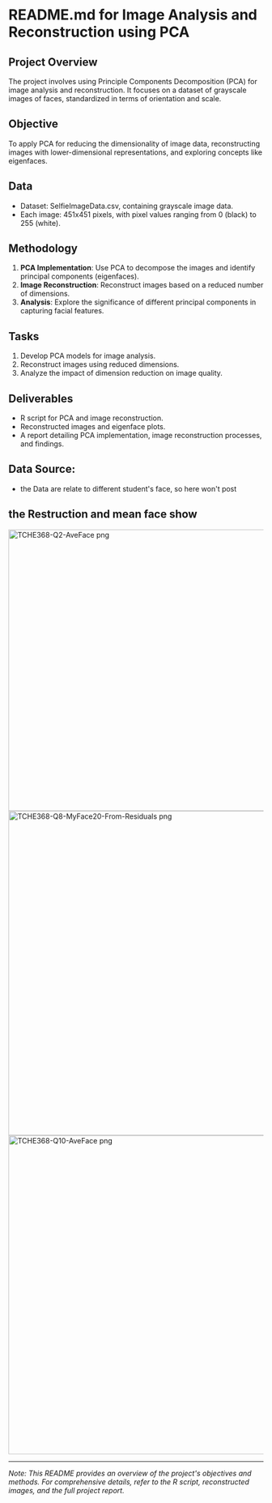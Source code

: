 # README.md for Image Analysis and Reconstruction using PCA

## Project Overview
The project involves using Principle Components Decomposition (PCA) for image analysis and reconstruction. It focuses on a dataset of grayscale images of faces, standardized in terms of orientation and scale.

## Objective
To apply PCA for reducing the dimensionality of image data, reconstructing images with lower-dimensional representations, and exploring concepts like eigenfaces.

## Data
- Dataset: SelfieImageData.csv, containing grayscale image data.
- Each image: 451x451 pixels, with pixel values ranging from 0 (black) to 255 (white).

## Methodology
1. **PCA Implementation**: Use PCA to decompose the images and identify principal components (eigenfaces).
2. **Image Reconstruction**: Reconstruct images based on a reduced number of dimensions.
3. **Analysis**: Explore the significance of different principal components in capturing facial features.

## Tasks
1. Develop PCA models for image analysis.
2. Reconstruct images using reduced dimensions.
3. Analyze the impact of dimension reduction on image quality.

## Deliverables
- R script for PCA and image reconstruction.
- Reconstructed images and eigenface plots.
- A report detailing PCA implementation, image reconstruction processes, and findings.
  
## Data Source:
- the Data are relate to different student's face, so here won't post
  
## the Restruction and mean face show 
<img width="556" alt="TCHE368-Q2-AveFace png" src="https://github.com/CTlanston/Machine-learning-models/assets/115934184/515060d1-f2fd-4c9f-8980-286f60addc9f">
<img width="641" alt="TCHE368-Q8-MyFace20-From-Residuals png" src="https://github.com/CTlanston/Machine-learning-models/assets/115934184/8f15f394-9523-4bd2-a288-74c6f7ead4f4">
<img width="630" alt="TCHE368-Q10-AveFace png" src="https://github.com/CTlanston/Machine-learning-models/assets/115934184/a84c203b-9759-4c90-8be1-270d59425b82">

---
*Note: This README provides an overview of the project's objectives and methods. For comprehensive details, refer to the R script, reconstructed images, and the full project report.*

